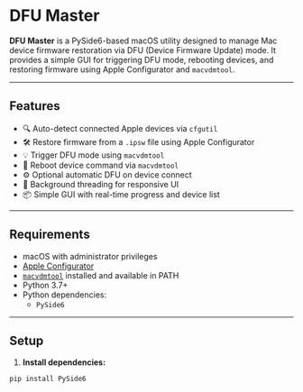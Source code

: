 # DFU Master

**DFU Master** is a PySide6-based macOS utility designed to manage Mac device firmware restoration via DFU (Device Firmware Update) mode. It provides a simple GUI for triggering DFU mode, rebooting devices, and restoring firmware using Apple Configurator and `macvdmtool`.

---

## Features

- 🔍 Auto-detect connected Apple devices via `cfgutil`
- 🛠️ Restore firmware from a `.ipsw` file using Apple Configurator
- 💡 Trigger DFU mode using `macvdmtool`
- 🔄 Reboot device command via `macvdmtool`
- ⚙️ Optional automatic DFU on device connect
- 🧠 Background threading for responsive UI
- 📦 Simple GUI with real-time progress and device list

---

## Requirements

- macOS with administrator privileges
- [Apple Configurator](https://apps.apple.com/us/app/apple-configurator/id1037126344?mt=12)
- [`macvdmtool`](https://github.com/ericzhu105/macvdmtool) installed and available in PATH
- Python 3.7+
- Python dependencies:
  - `PySide6`

---

## Setup

1. **Install dependencies:**

```bash
pip install PySide6
